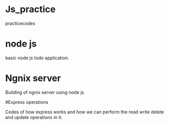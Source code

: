 # Js_practice
practicecodes


# node js
basic node js todo application.


# Ngnix server
Building of ngnix server using node js

#Express operations 

Codes of how express works and how we can perform the read write delete and update operations in it.